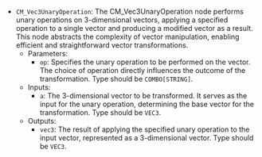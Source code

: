 - `CM_Vec3UnaryOperation`: The CM_Vec3UnaryOperation node performs unary operations on 3-dimensional vectors, applying a specified operation to a single vector and producing a modified vector as a result. This node abstracts the complexity of vector manipulation, enabling efficient and straightforward vector transformations.
    - Parameters:
        - `op`: Specifies the unary operation to be performed on the vector. The choice of operation directly influences the outcome of the transformation. Type should be `COMBO[STRING]`.
    - Inputs:
        - `a`: The 3-dimensional vector to be transformed. It serves as the input for the unary operation, determining the base vector for the transformation. Type should be `VEC3`.
    - Outputs:
        - `vec3`: The result of applying the specified unary operation to the input vector, represented as a 3-dimensional vector. Type should be `VEC3`.
